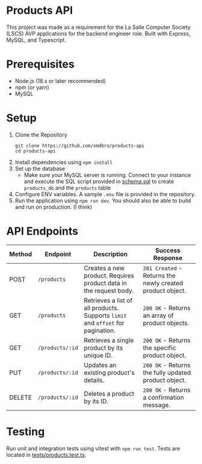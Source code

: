 # Products API
This project was made as a requirement for the La Salle Computer Society (LSCS) AVP applications for the backend engineer role. Built with Express, MySQL, and Typescript.

# Prerequisites
 - Node.js (18.x or later recommended)
 - npm (or yarn)
 - MySQL
  
# Setup
1. Clone the Repository
   ```
   git clone https://github.com/xmdbro/products-api
   cd products-api
   ``` 
2. Install dependencies using `npm install`
3. Set up the database
   - Make sure your MySQL server is running. Connect to your instance and execute the SQL script provided in [schema.sql](schema.sql) to create `products_db` and the `products` table
4. Configure ENV variables. A sample `.env` file is provided in the repository.
5. Run the application using `npm run dev`. You should also be able to build and run on production. (I think)

# API Endpoints
| Method | Endpoint | Description | Success Response |
|---|---|---|---|
| POST | `/products` | Creates a new product. Requires product data in the request body. | `201 Created` - Returns the newly created product object. |
| GET | `/products` | Retrieves a list of all products. Supports `limit` and `offset` for pagination. | `200 OK` - Returns an array of product objects. |
| GET | `/products/:id` | Retrieves a single product by its unique ID. | `200 OK` - Returns the specific product object. |
| PUT | `/products/:id` | Updates an existing product's details. | `200 OK` - Returns the fully updated product object. |
| DELETE | `/products/:id` | Deletes a product by its ID. | `200 OK` - Returns a confirmation message. |
# Testing
Run unit and integration tests using vitest with `npm run test`. Tests are located in [tests/products.test.ts](tests/products.test.ts).